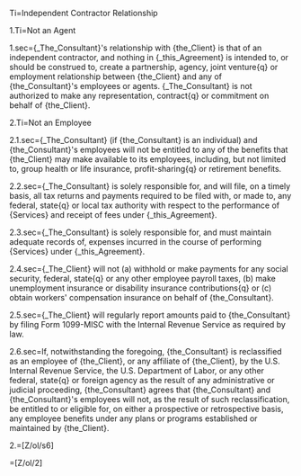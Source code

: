 Ti=Independent Contractor Relationship

1.Ti=Not an Agent 

1.sec={_The_Consultant}'s relationship with {the_Client} is that of an independent contractor, and nothing in {_this_Agreement} is intended to, or should be construed to, create a partnership, agency, joint venture{q} or employment relationship between {the_Client} and any of {the_Consultant}'s employees or agents.   {_The_Consultant} is not authorized to make any representation, contract{q} or commitment on behalf of {the_Client}.

2.Ti=Not an Employee

2.1.sec={_The_Consultant} (if {the_Consultant} is an individual) and {the_Consultant}'s employees will not be entitled to any of the benefits that {the_Client} may make available to its employees, including, but not limited to, group health or life insurance, profit-sharing{q} or retirement benefits.

2.2.sec={_The_Consultant} is solely responsible for, and will file, on a timely basis, all tax returns and payments required to be filed with, or made to, any federal, state{q} or local tax authority with respect to the performance of {Services} and receipt of fees under {_this_Agreement}.

2.3.sec={_The_Consultant} is solely responsible for, and must maintain adequate records of, expenses incurred in the course of performing {Services} under {_this_Agreement}.

2.4.sec={_The_Client} will not (a) withhold or make payments for any social security, federal, state{q} or any other employee payroll taxes, (b) make unemployment insurance or disability insurance contributions{q} or (c) obtain workers' compensation insurance on behalf of {the_Consultant}.

2.5.sec={_The_Client} will regularly report amounts paid to {the_Consultant} by filing Form 1099-MISC with the Internal Revenue Service as required by law.

2.6.sec=If, notwithstanding the foregoing, {the_Consultant} is reclassified as an employee of {the_Client}, or any affiliate of {the_Client}, by the U.S. Internal Revenue Service, the U.S. Department of Labor, or any other federal, state{q} or foreign agency as the result of any administrative or judicial proceeding, {the_Consultant} agrees that {the_Consultant} and {the_Consultant}'s employees will not, as the result of such reclassification, be entitled to or eligible for, on either a prospective or retrospective basis, any employee benefits under any plans or programs established or maintained by {the_Client}.

2.=[Z/ol/s6]

=[Z/ol/2]
